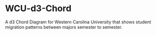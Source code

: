 # WCU-d3-Chord
A d3 Chord Diagram for Western Carolina University that shows student migration patterns between majors semester to semester.
